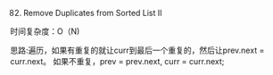 82. Remove Duplicates from Sorted List II

时间复杂度：O（N)

思路:遍历，如果有重复的就让curr到最后一个重复的，然后让prev.next = curr.next。
如果不重复，prev = prev.next, curr = curr.next;
